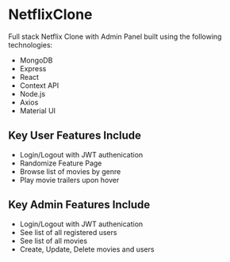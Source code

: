 # NetflixClone

Full stack Netflix Clone with Admin Panel built using the following technologies:

- MongoDB
- Express
- React
- Context API
- Node.js
- Axios
- Material UI

## Key User Features Include
- Login/Logout with JWT authenication
- Randomize Feature Page
- Browse list of movies by genre
- Play movie trailers upon hover

## Key Admin Features Include
- Login/Logout with JWT authenication
- See list of all registered users 
- See list of all movies
- Create, Update, Delete movies and users

